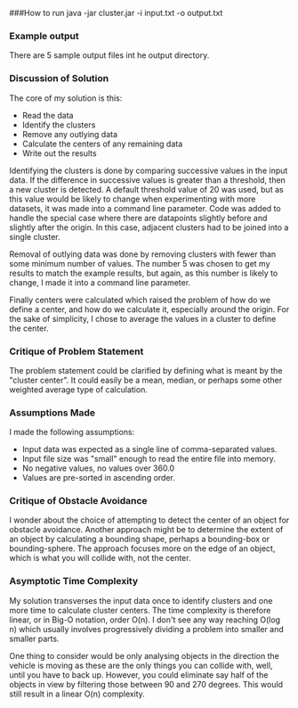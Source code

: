 ###How to run
java -jar cluster.jar -i input.txt -o output.txt
### Example output
There are 5 sample output files int he output directory.
### Discussion of Solution
The core of my solution is this:
* Read the data
* Identify the clusters
* Remove any outlying data
* Calculate the centers of any remaining data
* Write out the results

Identifying the clusters is done by comparing successive values in the input data.
If the difference in successive values is greater than a threshold, then a new cluster is detected.
A default threshold value of 20 was used, but as this value would be likely to change when experimenting with more datasets,
it was made into a command line parameter.
Code was added to handle the special case where there are datapoints slightly before and slightly
after the origin.  In this case, adjacent clusters had to be joined into a single cluster.

Removal of outlying data was done by removing clusters with fewer than some minimum number of values.
The number 5 was chosen to get my results to match the example results, but again, as this number is likely to change, I made it into a command line parameter.

Finally centers were calculated which raised the problem of how do we define a center, and how do we calculate it, especially around the origin.
For the sake of simplicity, I chose to average the values in a cluster to define the center.

### Critique of Problem Statement
The problem statement could be clarified by defining what is meant by the "cluster center".
It could easily be a mean, median, or perhaps some other weighted average type of calculation.

### Assumptions Made
I made the following assumptions:
* Input data was expected as a single line of comma-separated values.
* Input file size was "small" enough to read the entire file into memory.
* No negative values, no values over 360.0
* Values are pre-sorted in ascending order.

### Critique of Obstacle Avoidance
I wonder about the choice of attempting to detect the center of an object for obstacle avoidance.
Another approach might be to determine the extent of an object by calculating a bounding shape, 
perhaps a bounding-box or bounding-sphere.  The approach focuses more on the edge of an object,
which is what you will collide with, not the center.

### Asymptotic Time Complexity
My solution transverses the input data once to identify clusters and one more time to calculate cluster centers.
The time complexity is therefore linear, or in Big-O notation, order O(n).
I don't see any way reaching O(log n) which usually involves progressively dividing
a problem into smaller and smaller parts.

One thing to consider would be only analysing objects in the direction the vehicle is moving
as these are the only things you can collide with, well, until you have to back up.
However, you could eliminate say half of the objects in view by filtering those between 90 and 270 degrees.
This would still result in a linear O(n) complexity.


